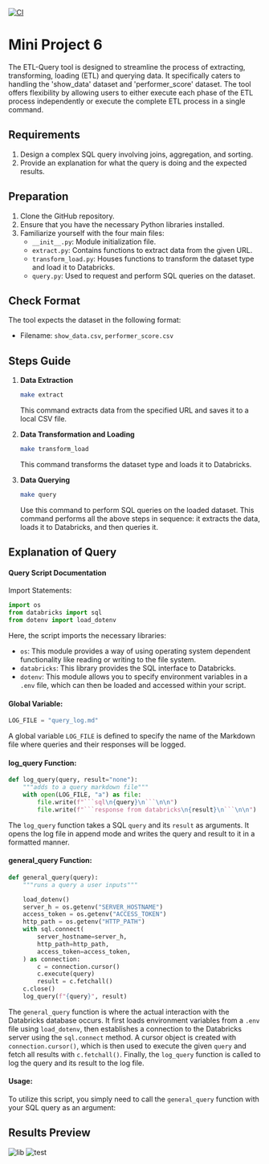 [![CI](https://github.com/nogibjj/Mini_Project5_Yabei_New/actions/workflows/cicd.yml/badge.svg)](https://github.com/nogibjj/Mini_Project5_Yabei_New/actions/workflows/cicd.yml)
# Mini Project 6
The ETL-Query tool is designed to streamline the process of extracting, transforming, loading (ETL) and querying data. It specifically caters to handling the 'show_data' dataset and 'performer_score' dataset. The tool offers flexibility by allowing users to either execute each phase of the ETL process independently or execute the complete ETL process in a single command.

## Requirements
1. Design a complex SQL query involving joins, aggregation, and sorting.
2. Provide an explanation for what the query is doing and the expected results.


## Preparation
1. Clone the GitHub repository.
2. Ensure that you have the necessary Python libraries installed.
3. Familiarize yourself with the four main files:
    - `__init__.py`: Module initialization file.
    - `extract.py`: Contains functions to extract data from the given URL.
    - `transform_load.py`: Houses functions to transform the dataset type and load it to Databricks.
    - `query.py`: Used to request and perform SQL queries on the dataset.

## Check Format
The tool expects the dataset in the following format:
- Filename: `show_data.csv`, `performer_score.csv`

## Steps Guide
1. **Data Extraction**
    ```bash
    make extract
    ```
    This command extracts data from the specified URL and saves it to a local CSV file.

2. **Data Transformation and Loading**
    ```bash
    make transform_load
    ```
    This command transforms the dataset type and loads it to Databricks.

3. **Data Querying**
    ```bash
    make query
    ```
    Use this command to perform SQL queries on the loaded dataset.
    This command performs all the above steps in sequence: it extracts the data, loads it to Databricks, and then queries it.

## Explanation of Query
#### Query Script Documentation
Import Statements:
```python
import os
from databricks import sql
from dotenv import load_dotenv
```
Here, the script imports the necessary libraries:
- `os`: This module provides a way of using operating system dependent functionality like reading or writing to the file system.
- `databricks`: This library provides the SQL interface to Databricks.
- `dotenv`: This module allows you to specify environment variables in a `.env` file, which can then be loaded and accessed within your script.

#### Global Variable:
```python
LOG_FILE = "query_log.md"
```
A global variable `LOG_FILE` is defined to specify the name of the Markdown file where queries and their responses will be logged.

#### log_query Function:
```python
def log_query(query, result="none"):
    """adds to a query markdown file"""
    with open(LOG_FILE, "a") as file:
        file.write(f"```sql\n{query}\n```\n\n")
        file.write(f"```response from databricks\n{result}\n```\n\n")
```
The `log_query` function takes a SQL `query` and its `result` as arguments. It opens the log file in append mode and writes the query and result to it in a formatted manner.

#### general_query Function:
```python
def general_query(query):
    """runs a query a user inputs"""

    load_dotenv()
    server_h = os.getenv("SERVER_HOSTNAME")
    access_token = os.getenv("ACCESS_TOKEN")
    http_path = os.getenv("HTTP_PATH")
    with sql.connect(
        server_hostname=server_h,
        http_path=http_path,
        access_token=access_token,
    ) as connection:
        c = connection.cursor()
        c.execute(query)
        result = c.fetchall()
    c.close()
    log_query(f"{query}", result)
```
The `general_query` function is where the actual interaction with the Databricks database occurs. It first loads environment variables from a `.env` file using `load_dotenv`, then establishes a connection to the Databricks server using the `sql.connect` method. A cursor object is created with `connection.cursor()`, which is then used to execute the given `query` and fetch all results with `c.fetchall()`. Finally, the `log_query` function is called to log the query and its result to the log file.

#### Usage:
To utilize this script, you simply need to call the `general_query` function with your SQL query as an argument:

## Results Preview
![lib](https://github.com/nogibjj/mini_project6_yabei/assets/143656459/0e8483ee-d989-465f-ba6d-dd8ddc9ce4b4)
![test](https://github.com/nogibjj/mini_project6_yabei/assets/143656459/daa0fb1c-90f5-4855-af3c-35e829eecde0)



